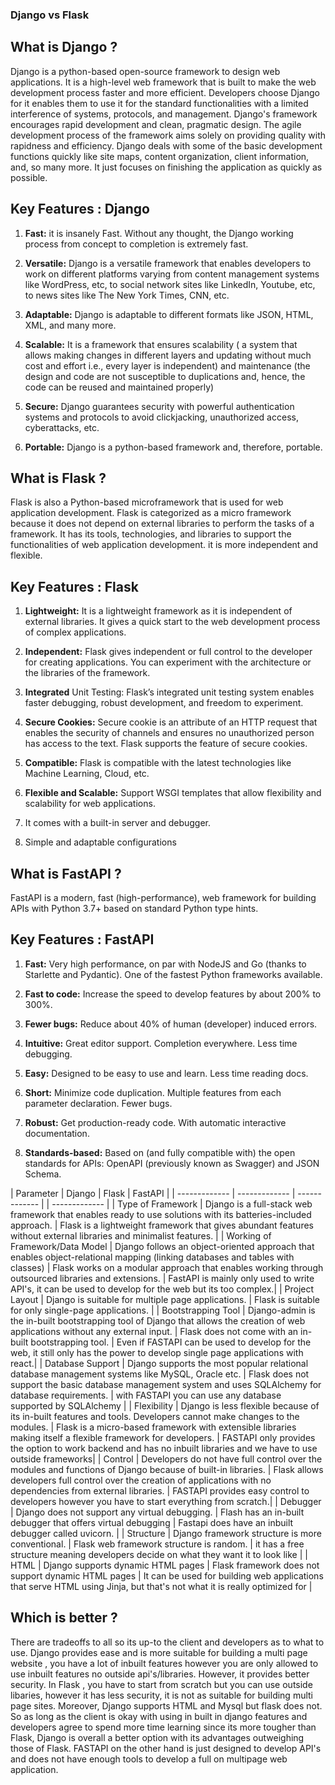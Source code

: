 ### Django vs Flask

## What is Django ?

Django is a python-based open-source framework to design web applications. It is a high-level web framework that is built to make the web development process faster and more efficient. Developers choose Django for it enables them to use it for the standard functionalities with a limited interference of systems, protocols, and management. Django's framework encourages rapid development and clean, pragmatic design. The agile development process of the framework aims solely on providing quality with rapidness and efficiency. Django deals with some of the basic development functions quickly like site maps, content organization, client information, and, so many more. It just focuses on finishing the application as quickly as possible. 

## Key Features : Django

1. **Fast:** it is insanely Fast. Without any thought, the Django working process from concept to completion is extremely fast.

2. **Versatile:** Django is a versatile framework that enables developers to work on different platforms varying from content management systems like WordPress, etc, to social network sites like LinkedIn, Youtube, etc, to news sites like The New York Times, CNN, etc.

3. **Adaptable:** Django is adaptable to different formats like JSON, HTML, XML, and many more.

4. **Scalable:** It is a framework that ensures scalability ( a system that allows making changes in different layers and updating without much cost and effort i.e., every layer is independent) and maintenance (the design and code are not susceptible to duplications and, hence, the code can be reused and maintained properly)

5. **Secure:** Django guarantees security with powerful authentication systems and protocols to avoid clickjacking, unauthorized access, cyberattacks, etc.

6. **Portable:** Django is a python-based framework and, therefore, portable. 

## What is Flask ?

Flask is also a Python-based microframework that is used for web application development. Flask is categorized as a micro framework because it does not depend on external libraries to perform the tasks of a framework. It has its tools, technologies, and libraries to support the functionalities of web application development. it is more independent and flexible.

## Key Features : Flask

1. **Lightweight:** It is a lightweight framework as it is independent of external libraries. It gives a quick start to the web development process of complex applications. 

2. **Independent:** Flask gives independent or full control to the developer for creating applications. You can experiment with the architecture or the libraries of the framework.

3. **Integrated** Unit Testing: Flask’s integrated unit testing system enables faster debugging, robust development, and freedom to experiment.

4. **Secure Cookies:** Secure cookie is an attribute of an HTTP request that enables the security of channels and ensures no unauthorized person has access to the text. Flask supports the feature of secure cookies.

5. **Compatible:** Flask is compatible with the latest technologies like Machine Learning, Cloud, etc.

6. **Flexible and Scalable:** Support WSGI templates that allow flexibility and scalability for web applications.

7. It comes with a built-in server and debugger.

8. Simple and adaptable configurations

## What is FastAPI ?

FastAPI is a modern, fast (high-performance), web framework for building APIs with Python 3.7+ based on standard Python type hints.

## Key Features : FastAPI

1. **Fast:** Very high performance, on par with NodeJS and Go (thanks to Starlette and Pydantic). One of the fastest Python frameworks available.

2. **Fast to code:** Increase the speed to develop features by about 200% to 300%. 

3. **Fewer bugs:** Reduce about 40% of human (developer) induced errors. 

4. **Intuitive:** Great editor support. Completion everywhere. Less time debugging.

5. **Easy:** Designed to be easy to use and learn. Less time reading docs.

6. **Short:** Minimize code duplication. Multiple features from each parameter declaration. Fewer bugs.

7. **Robust:** Get production-ready code. With automatic interactive documentation.

8. **Standards-based:** Based on (and fully compatible with) the open standards for APIs: OpenAPI (previously known as Swagger) and JSON Schema.


| Parameter     | Django        | Flask | FastAPI |
| ------------- | ------------- | ------------- | | ------------- |
| Type of Framework | Django is a full-stack web framework that enables ready to use solutions with its batteries-included approach.  | Flask is a lightweight framework that gives abundant features without external libraries and minimalist features.  |
| Working of Framework/Data Model  | Django follows an object-oriented approach that enables object-relational mapping (linking databases and tables with classes) | Flask works on a modular approach that enables working through outsourced libraries and extensions.  | FastAPI is mainly only used to write API's, it can be used to develop for the web but its too complex.|
| Project Layout | Django is suitable for multiple page applications.  | Flask is suitable for only single-page applications.  |
| Bootstrapping Tool  | Django-admin is the in-built bootstrapping tool of Django that allows the creation of web applications without any external input.  | Flask does not come with an in-built bootstrapping tool. | Even if FASTAPI can be used to develop for the web, it still only has the power to develop single page applications with react.|
| Database Support  | Django supports the most popular relational database management systems like MySQL, Oracle etc.  | Flask does not support the basic database management system and uses SQLAlchemy for database requirements. | with FASTAPI you can use any database supported by SQLAlchemy |
| Flexibility | Django is less flexible because of its in-built features and tools. Developers cannot make changes to the modules.  | Flask is a micro-based framework with extensible libraries making itself a flexible framework for developers. | FASTAPI only provides the option to work backend and has no inbuilt libraries and we have to use outside frameworks|
|  Control | Developers do not have full control over the modules and functions of Django because of built-in libraries.  | Flask allows developers full control over the creation of applications with no dependencies from external libraries. | FASTAPI provides easy control to developers however you have to start everything from scratch.| 
| Debugger  | Django does not support any virtual debugging.  | Flash has an in-built debugger that offers virtual debugging | Fastapi does have an inbuilt debugger called uvicorn. | 
| Structure  | Django framework structure is more conventional. | Flask web framework structure is random. | it has a free structure meaning developers decide on what they want it to look like | 
| HTML  | Django supports dynamic HTML pages  | Flask framework does not support dynamic HTML pages  |  It can be used for building web applications that serve HTML using Jinja, but that's not what it is really optimized for |

## Which is better ? 

There are tradeoffs to all so its up-to the client and developers as to  what to use. Django provides ease and is more suitable for building a multi page website , you have a lot of inbuilt features however you are only allowed to use inbuilt features no outside api's/libraries. However, it provides better security. In Flask , you have to start from scratch but you can use outside libaries, however it has less security, it is  not as suitable for building multi page sites. Moreover, Django supports HTML and Mysql but flask does not. So as long as the client is okay with using in built in django features and developers agree to spend more time learning since its more tougher than Flask, Django is overall a better option with its advantages outweighing those of Flask. FASTAPI on the other hand is just designed to develop API's and does not have enough tools to develop  a full on multipage web application.

